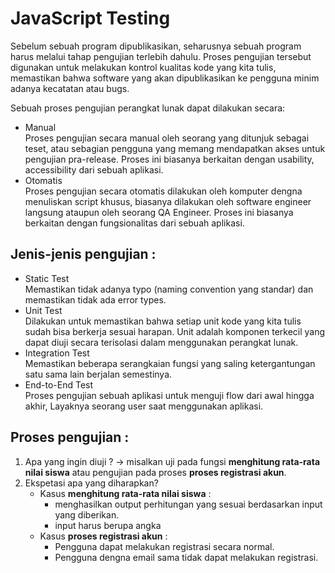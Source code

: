 # JavaScript Testing

Sebelum sebuah program dipublikasikan, seharusnya sebuah program harus melalui tahap pengujian terlebih dahulu. Proses pengujian tersebut digunakan untuk melakukan kontrol kualitas kode yang kita tulis, memastikan bahwa software yang akan dipublikasikan ke pengguna minim adanya kecatatan atau bugs.

Sebuah proses pengujian perangkat lunak dapat dilakukan secara:

- Manual  
  Proses pengujian secara manual oleh seorang yang ditunjuk sebagai teset, atau sebagian pengguna yang memang mendapatkan akses untuk pengujian pra-release. Proses ini biasanya berkaitan dengan usability, accessibility dari sebuah aplikasi.
- Otomatis  
  Proses pengujian secara otomatis dilakukan oleh komputer dengna menuliskan script khusus, biasanya dilakukan oleh software engineer langsung ataupun oleh seorang QA Engineer. Proses ini biasanya berkaitan dengan fungsionalitas dari sebuah aplikasi.

## Jenis-jenis pengujian :

- Static Test  
  Memastikan tidak adanya typo (naming convention yang standar) dan memastikan tidak ada error types.
- Unit Test  
  Dilakukan untuk memastikan bahwa setiap unit kode yang kita tulis sudah bisa berkerja sesuai harapan. Unit adalah komponen terkecil yang dapat diuji secara terisolasi dalam menggunakan perangkat lunak.
- Integration Test  
  Memastikan beberapa serangkaian fungsi yang saling ketergantungan satu sama lain berjalan semestinya.
- End-to-End Test  
  Proses pengujian sebuah aplikasi untuk menguji flow dari awal hingga akhir, Layaknya seorang user saat menggunakan aplikasi.

## Proses pengujian :

1. Apa yang ingin diuji ? -> misalkan uji pada fungsi **menghitung rata-rata nilai siswa** atau pengujian pada proses **proses registrasi akun**.
2. Ekspetasi apa yang diharapkan?
   - Kasus **menghitung rata-rata nilai siswa** :
     - menghasilkan output perhitungan yang sesuai berdasarkan input yang diberikan.
     - input harus berupa angka
   - Kasus **proses registrasi akun** :
     - Pengguna dapat melakukan registrasi secara normal.
     - Pengguna dengna email sama tidak dapat melakukan registrasi.
